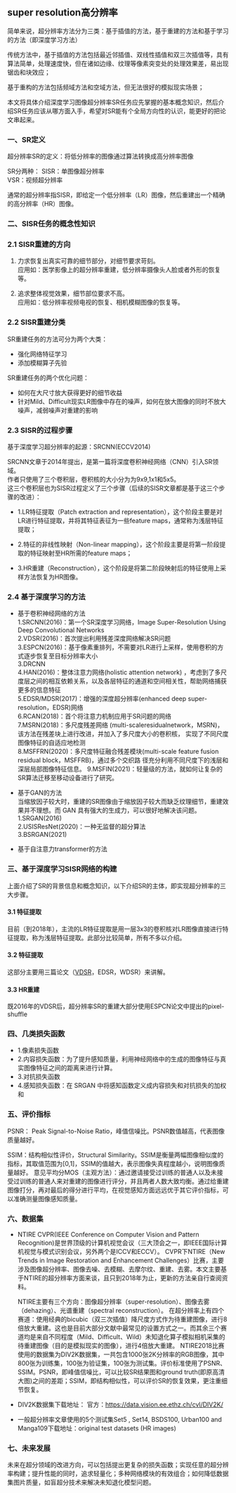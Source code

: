 ## super resolution高分辨率
简单来说，超分辨率方法分为三类：基于插值的方法，基于重建的方法和基于学习的方法（即深度学习方法）

传统方法中，基于插值的方法包括最近邻插值、双线性插值和双三次插值等，具有算法简单，处理速度快，但在诸如边缘、纹理等像素突变处的处理效果差，易出现锯齿和块效应；

基于重构的方法包括频域方法和空域方法，但无法很好的模拟现实场景；

本文将具体介绍深度学习图像超分辨率SR任务应先掌握的基本概念知识，然后介绍SR任务应该从哪方面入手，希望对SR能有个全局方向性的认识，能更好的把论文串起来。

### 一、SR定义
超分辨率SR的定义：将低分辨率的图像通过算法转换成高分辨率图像

SR分两种：
SISR：单图像超分辨率\
VSR：视频超分辨率

通常的超分辨率指SISR，即给定一个低分辨率（LR）图像，然后重建出一个精确的高分辨率（HR）图像。

### 二、SISR任务的概念性知识
### 2.1 SISR重建的方向
1. 力求恢复出真实可靠的细节部分，对细节要求苛刻。\
应用如：医学影像上的超分辨率重建，低分辨率摄像头人脸或者外形的恢复等。

2. 追求整体视觉效果，细节部位要求不高。\
应用如：低分辨率视频电视的恢复、相机模糊图像的恢复等。

### 2.2 SISR重建分类
SR重建任务的方法可分为两个大类：
* 强化网络特征学习
* 添加模糊算子先验

SR重建任务的两个优化问题：
* 如何在大尺寸放大获得更好的细节收益
* 针对Mild、Difficult现实LR图像中存在的噪声，如何在放大图像的同时不放大噪声，减弱噪声对重建的影响

### 2.3 SISR的过程步骤
基于深度学习超分辨率的起源：SRCNN(ECCV2014)

SRCNN文章于2014年提出，是第一篇将深度卷积神经网络（CNN）引入SR领域。\
作者只使用了三个卷积层，卷积核的大小分为为9x9,1x1和5x5。\
这三个卷积层也为SISR过程定义了三个步骤（后续的SISR文章都是基于这三个步骤的改进）：

* 1.LR特征提取（Patch extraction and representation），这个阶段主要是对LR进行特征提取，并将其特征表征为一些feature maps，通常称为浅层特征提取；

* 2.特征的非线性映射（Non-linear mapping），这个阶段主要是将第一阶段提取的特征映射至HR所需的feature maps；

* 3.HR重建（Reconstruction），这个阶段是将第二阶段映射后的特征使用上采样方法恢复为HR图像。

### 2.4 基于深度学习的方法
* 基于卷积神经网络的方法\
1.SRCNN(2016)：第一个SR深度学习网络，Image Super-Resolution Using Deep Convolutional Networks\
2.VDSR(2016)：首次提出利用残差深度网络解决SR问题\
3.ESPCN(2016)：基于像素重排列，不需要对LR进行上采样，使用卷积的方式逐步恢复至目标分辨率大小\
3.DRCNN\
4.HAN(2016)：整体注意力网络(holistic attention network) ，考虑到了多尺度层之间的相互依赖关系，以及各层特征的通道和空间相关性，帮助网络捕获更多的信息特征\
5.EDSR/MDSR(2017)：增强的深度超分辨率(enhanced deep super-resolution，EDSR)网络\
6.RCAN(2018)：首个将注意力机制应用于SR问题的网络\
7.MSRN(2018)：多尺度残差网络 (multi-scaleresidualnetwork，MSRN)，该方法在残差块上进行改进，并加入了多尺度大小的卷积核， 实现了不同尺度图像特征的自适应地检测\
8.MSFFRN(2020)：多尺度特征融合残差模块(multi-scale feature fusion residual block，MSFFRB)，通过多个交织路 径充分利用不同尺度下的浅层和深层局部图像特征信息。
9.MSFIN(2021)：轻量级的方法，就如何让复杂的SR算法迁移至移动设备进行了研究。

* 基于GAN的方法\
当缩放因子较大时，重建的SR图像由于缩放因子较大而缺乏纹理细节，重建效果并不理想。而 GAN 具有强大的生成力，可以很好地解决该问题。\
1.SRGAN(2016)\
2.USISResNet(2020)：一种无监督的超分算法\
3.BSRGAN(2021)

* 基于自注意力transformer的方法

### 三、基于深度学习SISR网络的构建
上面介绍了SR的背景信息和概念知识，以下介绍SR的主体，即实现超分辨率的三大步骤。

#### 3.1 特征提取
目前（到2018年），主流的LR特征提取是用一层3x3的卷积核对LR图像直接进行特征提取，称为浅层特征提取。此部分比较简单，所有不多以介绍。

#### 3.2 特征提取
这部分主要用三篇论文（[VDSR](https://github.com/YUTING0907/ECNU/blob/main/VDSR.md)，EDSR，WDSR）来讲解。

#### 3.3 HR重建
既2016年的VDSR后，超分辨率SR的重建大部分使用ESPCN论文中提出的pixel-shuffle

### 四、几类损失函数
* 1.像素损失函数 
* 2.内容损失函数：为了提升感知质量，利用神经网络中的生成的图像特征与真实图像特征之间的距离来进行计算。 
* 3.对抗损失函数 
* 4.感知损失函数：在 SRGAN 中将感知函数定义成内容损失和对抗损失的加权和

### 五、评价指标
PSNR： Peak Signal-to-Noise Ratio，峰值信噪比。PSNR数值越高，代表图像质量越好。

SSIM：结构相似性评价，Structural Similarity。SSIM是衡量两幅图像相似度的指标，其取值范围为[0,1]，SSIM的值越大，表示图像失真程度越小，说明图像质量越好。
意见平均分MOS（主观方法）：通过邀请接受过训练的普通人以及未接受过训练的普通人来对重建的图像进行评分，并且两者人数大致均衡。通过给重建图像打分，再对最后的得分进行平均，在视觉感知方面远远优于其它评价指标，可以准确测量图像感知质量。

### 六、数据集
* NTIRE
  CVPR(IEEE Conference on Computer Vision and Pattern Recognition)是世界顶级的计算机视觉会议（三大顶会之一，即IEEE国际计算机视觉与模式识别会议，另外两个是ICCV和ECCV）。
  CVPR下NTIRE（New Trends in Image Restoration and Enhancement Challenges）比赛，主要涉及图像超分辨率、图像去噪、去模糊、去摩尔纹、重建、去雾。本文主要基于NTIRE的超分辨率方面来谈，且只到2018年为止，更新的方法亲自行查阅资料。

  NTIRE主要有三个方向：图像超分辨率（super-resolution）、图像去雾（dehazing）、光谱重建（spectral reconstruction）。
  在超分辨率上有四个赛道：使用经典的bicubic（双三次插值）降尺度方式作为待重建图像，进行8倍放大重建。这也是目前大部分文献中最常见的设置方式之一。而其余三个赛道均是来自不同程度（Mild、Difficult、Wild）未知退化算子模拟相机采集的待重建图像（目的是模拟现实的图像），进行4倍放大重建。
  NTIRE2018比赛使用的数据集为DIV2K数据集，一共包含1000张2K分辨率的RGB图像，其中800张为训练集，100张为验证集，100张为测试集。评价标准使用了PSNR、SSIM。PSNR，即峰值信噪比，可以比较SR结果图和ground truth(即原高清大图)之间的差距；SSIM，即结构相似性，可以评价SR的恢复效果，更注重细节恢复。

* DIV2K数据集下载地址：
官方：https://data.vision.ee.ethz.ch/cvl/DIV2K/

* 一般超分辨率文章使用的5个测试集Set5 , Set14, BSDS100, Urban100 and Manga109下载地址：original test datasets (HR images) 

### 七、未来发展
未来在超分领域的改进方向，可以包括提出更复杂的损失函数；实现任意的超分辨率构建；提升性能的同时，追求轻量化；多种网络模块的有效组合；如何降低数据集图片质量，如盲超分技术来解决未知退化模型问题。

